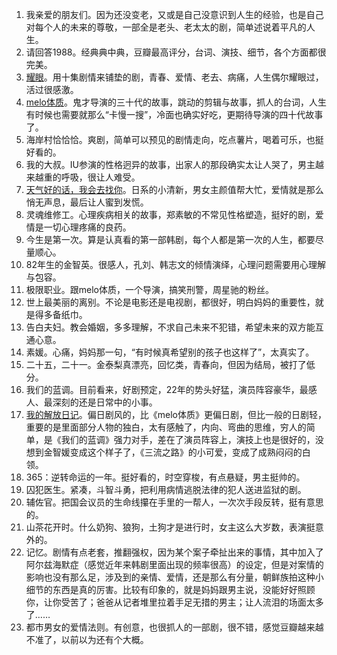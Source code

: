 1. 我亲爱的朋友们。因为还没变老，又或是自己没意识到人生的经验，也是自己对每个人的未来的尊敬，一部全是老头、老太太的剧，简单述说着平凡的人生。
2. 请回答1988。经典典中典，豆瓣最高评分，台词、演技、细节，各个方面都很完美。
3. [耀眼](/%E9%9F%A9%E5%89%A7/%E8%80%80%E7%9C%BC.md)。用十集剧情来铺垫的剧，青春、爱情、老去、病痛，人生偶尔耀眼过，活过很感激。
4. [melo体质](/%E9%9F%A9%E5%89%A7/melo%E4%BD%93%E8%B4%A8.md)。鬼才导演的三十代的故事，跳动的剪辑与故事，抓人的台词，人生有时候也需要就那么“卡慢一搜”，冷面也确实好吃，更期待导演的四十代故事了。
5. 海岸村恰恰恰。爽剧，简单可以预见的剧情走向，吃点薯片，喝着可乐，也挺好看的。
6. 我的大叔。IU参演的性格迥异的故事，出家人的那段确实太让人哭了，男主越来越重的呼吸，很让人难受。
7. [天气好的话，我会去找你](/%E9%9F%A9%E5%89%A7/%E5%A4%A9%E6%B0%94%E5%A5%BD%E7%9A%84%E8%AF%9D%EF%BC%8C%E6%88%91%E4%BC%9A%E5%8E%BB%E6%89%BE%E4%BD%A0.md)。日系的小清新，男女主颜值帮大忙，爱情就是那么悄无声息，最后让人蜜到发慌。
8. 灵魂维修工。心理疾病相关的故事，郑素敏的不常见性格塑造，挺好的剧，爱情是一切心理疼痛的良药。
9. 今生是第一次。算是认真看的第一部韩剧，每个人都是第一次的人生，都要尽量顺心。
10. 82年生的金智英。很感人，孔刘、韩志文的倾情演绎，心理问题需要用心理解与包容。
11. 极限职业。跟melo体质，一个导演，搞笑刑警，周星驰的粉丝。
12. 世上最美丽的离别。不论是电影还是电视剧，都很好，明白妈妈的重要性，就是得多备纸巾。
13. 告白夫妇。教会婚姻，多多理解，不求自己未来不犯错，希望未来的双方能互通心意。
14. 素媛。心痛，妈妈那一句，“有时候真希望别的孩子也这样了”，太真实了。
15. 二十五，二十一。金泰梨真漂亮，回忆类，青春向，但因为结局，被打了低分。
16. 我们的蓝调。目前看来，好剧预定，22年的势头好猛，演员阵容豪华，最感人、最深刻的还是日常中的小事。
17. [我的解放日记](/%E9%9F%A9%E5%89%A7/%E6%88%91%E7%9A%84%E8%A7%A3%E6%94%BE%E6%97%A5%E8%AE%B0.md)。偏日剧风的，比《melo体质》更偏日剧，但比一般的日剧轻，重要的是里面部分人物的独白，太有感触了，内向、弯曲的思维，穷人的简单，是《我们的蓝调》强力对手，差在了演员阵容上，演技上也是很好的，没想到金智媛变成这个样子了，《三流之路》的小可爱，变成了成熟闷闷的白领。
18. 365：逆转命运的一年。挺好看的，时空穿梭，有点悬疑，男主挺帅的。
19. 囚犯医生。紧凑，斗智斗勇，把利用病情逃脱法律的犯人送进监狱的剧。
20. 辅佐官。把国会议员的生命线攥在手里的一帮人，一次次手段反转，挺有意思的。
21. 山茶花开时。什么奶狗、狼狗，土狗才是进行时，女主这么大岁数，表演挺意外的。
22. 记忆。剧情有点老套，推翻强权，因为某个案子牵扯出来的事情，其中加入了阿尔兹海默症（感觉近年来韩剧里面出现的频率很高）的设定，但是对案情的影响也没有那么足，涉及到的亲情、爱情，还是那么有分量，朝鲜族拍这种小细节的东西是真的厉害。比较有印象的，就是妈妈跟男主说，没能好好照顾你，让你受苦了；爸爸从记者堆里拉着手足无措的男主；让人流泪的场面太多了……
23. 都市男女的爱情法则。有创意，也很抓人的一部剧，很不错，感觉豆瓣越来越不准了，以前以为还有个大概。